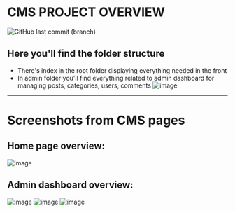 # CMS PROJECT OVERVIEW
![GitHub last commit (branch)](https://img.shields.io/github/last-commit/nosisatlas/cms_project/main)

## Here you'll find the folder structure
- There's index in the root folder displaying everything needed in the front
- In admin folder you'll find everything related to admin dashboard for managing posts, categories, users, comments
![image](https://github.com/NosisAtlas/cms_project/assets/71009594/0a9132bc-3b2c-403b-a91c-eb83f0f2eef9)

<hr>

# Screenshots from CMS pages
## Home page overview:
![image](https://github.com/NosisAtlas/cms_project/assets/71009594/dab713ff-b3c9-4991-b41b-a42ad5334e22)

## Admin dashboard overview:
![image](https://github.com/NosisAtlas/cms_project/assets/71009594/b0c1ffb6-2336-40ff-80ba-5af6f756249d)
![image](https://github.com/NosisAtlas/cms_project/assets/71009594/e33ea3ea-3a8f-4a47-9f77-0e553ac92b10)
![image](https://github.com/NosisAtlas/cms_project/assets/71009594/d52f7a52-917f-4a6c-8217-e2f3e29e94f3)
